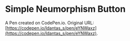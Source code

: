 # Simple Neumorphism Button

A Pen created on CodePen.io. Original URL: [https://codepen.io/ldantas_s/pen/eYNWaxz](https://codepen.io/ldantas_s/pen/eYNWaxz).


